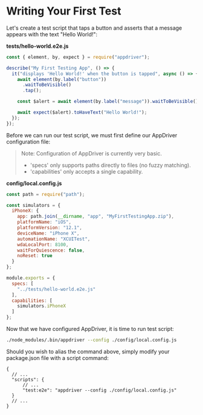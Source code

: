 # Writing Your First Test

Let's create a test script that taps a button and asserts that a message appears with the text "Hello World!":

**tests/hello-world.e2e.js**
```javascript
const { element, by, expect } = require("appdriver");

describe("My First Testing App", () => {
  it("displays 'Hello World!' when the button is tapped", async () => {
    await element(by.label("button"))
      .waitToBeVisible()
      .tap();

    const $alert = await element(by.label("message")).waitToBeVisible();

    await expect($alert).toHaveText("Hello World!");
  });
});
```

Before we can run our test script, we must first define our AppDriver configuration file:

> Note: Configuration of AppDriver is currently very basic.
> - 'specs' only supports paths directly to files (no fuzzy matching).
> - 'capabilities' only accepts a single capability. 

**config/local.config.js**
```javascript
const path = require("path");

const simulators = {
  iPhoneX: {
    app: path.join(__dirname, "app", "MyFirstTestingApp.zip"),
    platformName: "iOS",
    platformVersion: "12.1",
    deviceName: "iPhone X",
    automationName: "XCUITest",
    wdaLocalPort: 8100,
    waitForQuiescence: false,
    noReset: true
  }
};

module.exports = {
  specs: [
    "../tests/hello-world.e2e.js"
  ],
  capabilities: [
    simulators.iPhoneX
  ]
};
```

Now that we have configured AppDriver, it is time to run test script:

```bash
./node_modules/.bin/appdriver --config ./config/local.config.js
```

Should you wish to alias the command above, simply modify your package.json file with a script command:

```json5
{
  // ...
  "scripts": {
      // ...
      "test:e2e": "appdriver --config ./config/local.config.js"
  }
  // ...
}
```